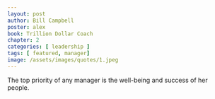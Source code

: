 ```yaml
---
layout: post
author: Bill Campbell
poster: alex
book: Trillion Dollar Coach
chapter: 2
categories: [ leadership ]
tags: [ featured, manager]
image: /assets/images/quotes/1.jpeg
---
```

The top priority of any manager is the well-being and success of her people.